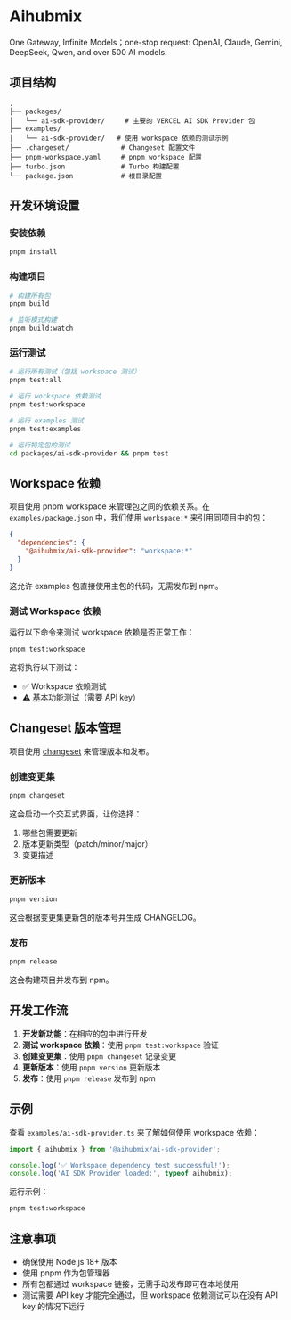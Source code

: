 # Aihubmix
One Gateway, Infinite Models；one-stop request: OpenAI, Claude, Gemini, DeepSeek, Qwen, and over 500 AI models.

## 项目结构

```
.
├── packages/
│   └── ai-sdk-provider/     # 主要的 VERCEL AI SDK Provider 包
├── examples/
│   └── ai-sdk-provider/   # 使用 workspace 依赖的测试示例
├── .changeset/             # Changeset 配置文件
├── pnpm-workspace.yaml     # pnpm workspace 配置
├── turbo.json              # Turbo 构建配置
└── package.json            # 根目录配置
```

## 开发环境设置

### 安装依赖

```bash
pnpm install
```

### 构建项目

```bash
# 构建所有包
pnpm build

# 监听模式构建
pnpm build:watch
```

### 运行测试

```bash
# 运行所有测试（包括 workspace 测试）
pnpm test:all

# 运行 workspace 依赖测试
pnpm test:workspace

# 运行 examples 测试
pnpm test:examples

# 运行特定包的测试
cd packages/ai-sdk-provider && pnpm test
```

## Workspace 依赖

项目使用 pnpm workspace 来管理包之间的依赖关系。在 `examples/package.json` 中，我们使用 `workspace:*` 来引用同项目中的包：

```json
{
  "dependencies": {
    "@aihubmix/ai-sdk-provider": "workspace:*"
  }
}
```

这允许 examples 包直接使用主包的代码，无需发布到 npm。

### 测试 Workspace 依赖

运行以下命令来测试 workspace 依赖是否正常工作：

```bash
pnpm test:workspace
```

这将执行以下测试：
- ✅ Workspace 依赖测试
- ⚠️ 基本功能测试（需要 API key）

## Changeset 版本管理

项目使用 [changeset](https://github.com/changesets/changesets) 来管理版本和发布。

### 创建变更集

```bash
pnpm changeset
```

这会启动一个交互式界面，让你选择：
1. 哪些包需要更新
2. 版本更新类型（patch/minor/major）
3. 变更描述

### 更新版本

```bash
pnpm version
```

这会根据变更集更新包的版本号并生成 CHANGELOG。

### 发布

```bash
pnpm release
```

这会构建项目并发布到 npm。

## 开发工作流

1. **开发新功能**：在相应的包中进行开发
2. **测试 workspace 依赖**：使用 `pnpm test:workspace` 验证
3. **创建变更集**：使用 `pnpm changeset` 记录变更
4. **更新版本**：使用 `pnpm version` 更新版本
5. **发布**：使用 `pnpm release` 发布到 npm

## 示例

查看 `examples/ai-sdk-provider.ts` 来了解如何使用 workspace 依赖：

```typescript
import { aihubmix } from '@aihubmix/ai-sdk-provider';

console.log('✅ Workspace dependency test successful!');
console.log('AI SDK Provider loaded:', typeof aihubmix);
```

运行示例：

```bash
pnpm test:workspace
```

## 注意事项

- 确保使用 Node.js 18+ 版本
- 使用 pnpm 作为包管理器
- 所有包都通过 workspace 链接，无需手动发布即可在本地使用
- 测试需要 API key 才能完全通过，但 workspace 依赖测试可以在没有 API key 的情况下运行
